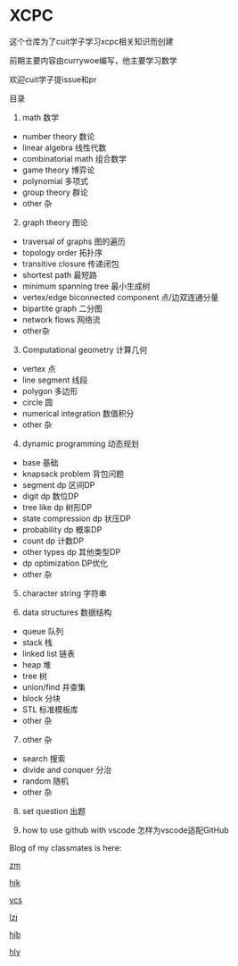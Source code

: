 # XCPC
这个仓库为了cuit学子学习xcpc相关知识而创建

前期主要内容由currywoe编写，他主要学习数学

欢迎cuit学子提issue和pr

目录

1. math 数学
+ number theory 数论
+ linear algebra 线性代数
+ combinatorial math 组合数学
+ game theory 博弈论
+ polynomial 多项式
+ group theory 群论
+ other 杂

2. graph theory 图论
+ traversal of graphs 图的遍历
+ topology order 拓扑序
+ transitive closure 传递闭包
+ shortest path 最短路
+ minimum spanning tree 最小生成树
+ vertex/edge biconnected component 点/边双连通分量
+ bipartite graph 二分图
+ network flows 网络流
+ other杂

3. Computational geometry 计算几何
+ vertex 点
+ line segment 线段
+ polygon 多边形
+ circle 圆
+ numerical integration 数值积分
+ other 杂

4. dynamic programming 动态规划
+ base 基础
+ knapsack problem 背包问题
+ segment dp 区间DP
+ digit dp 数位DP
+ tree like dp 树形DP
+ state compression dp 状压DP
+ probability dp 概率DP
+ count dp 计数DP
+ other types dp 其他类型DP
+ dp optimization DP优化
+ other 杂

5. character string 字符串

6. data structures 数据结构
+ queue 队列
+ stack 栈
+ linked list 链表
+ heap 堆
+ tree 树
+ union/find 并查集
+ block 分块
+ STL 标准模板库
+ other 杂

7. other 杂
+ search 搜索
+ divide and conquer 分治
+ random 随机
+ other 杂

8. set question 出题

9. how to use github with vscode 怎样为vscode适配GitHub

Blog of my classmates is here:

[zm](https://www.crotes.top/)

[hjk](https://blog.csdn.net/qq_52466006)

[ycs](https://www.cnblogs.com/xdaniel/)

[lzj](https://blog.csdn.net/qq_37073764)

[hjb](https://hujunbo.top/)

[hly](https://blog.csdn.net/qq_51760491?type=lately)
